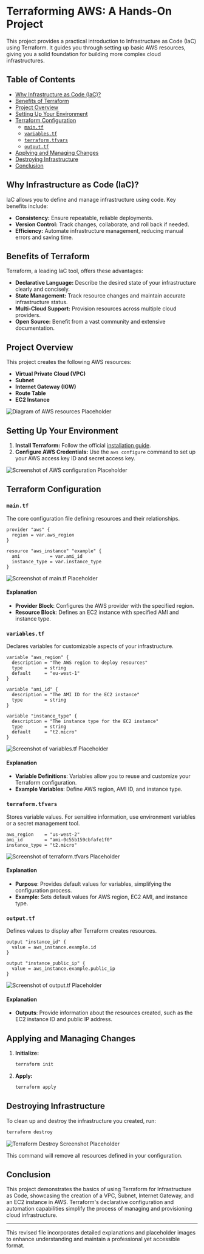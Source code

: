 # Terraforming AWS: A Hands-On Project


This project provides a practical introduction to Infrastructure as Code (IaC) using Terraform. It guides you through setting up basic AWS resources, giving you a solid foundation for building more complex cloud infrastructures.

## Table of Contents
- [Why Infrastructure as Code (IaC)?](#why-infrastructure-as-code-iac)
- [Benefits of Terraform](#benefits-of-terraform)
- [Project Overview](#project-overview)
- [Setting Up Your Environment](#setting-up-your-environment)
- [Terraform Configuration](#terraform-configuration)
    - [`main.tf`](#maintf)
    - [`variables.tf`](#variablestf)
    - [`terraform.tfvars`](#terraformtfvars)
    - [`output.tf`](#outputtf)
- [Applying and Managing Changes](#applying-and-managing-changes)
- [Destroying Infrastructure](#destroying-infrastructure)
- [Conclusion](#conclusion)

## Why Infrastructure as Code (IaC)?

IaC allows you to define and manage infrastructure using code. Key benefits include:

- **Consistency:** Ensure repeatable, reliable deployments.
- **Version Control:** Track changes, collaborate, and roll back if needed.
- **Efficiency:** Automate infrastructure management, reducing manual errors and saving time.

## Benefits of Terraform

Terraform, a leading IaC tool, offers these advantages:

- **Declarative Language:** Describe the desired state of your infrastructure clearly and concisely.
- **State Management:** Track resource changes and maintain accurate infrastructure status.
- **Multi-Cloud Support:** Provision resources across multiple cloud providers.
- **Open Source:** Benefit from a vast community and extensive documentation.

## Project Overview

This project creates the following AWS resources:

- **Virtual Private Cloud (VPC)**
- **Subnet**
- **Internet Gateway (IGW)**
- **Route Table**
- **EC2 Instance**

![Diagram of AWS resources Placeholder](#)

## Setting Up Your Environment

1. **Install Terraform:** Follow the official [installation guide](https://learn.hashicorp.com/tutorials/terraform/install-cli).
2. **Configure AWS Credentials:** Use the `aws configure` command to set up your AWS access key ID and secret access key.

![Screenshot of AWS configuration Placeholder](#)

## Terraform Configuration

### `main.tf`

The core configuration file defining resources and their relationships.

```hcl
provider "aws" {
  region = var.aws_region
}

resource "aws_instance" "example" {
  ami           = var.ami_id
  instance_type = var.instance_type
}
```

![Screenshot of main.tf Placeholder](#)

#### Explanation

- **Provider Block**: Configures the AWS provider with the specified region.
- **Resource Block**: Defines an EC2 instance with specified AMI and instance type.

### `variables.tf`

Declares variables for customizable aspects of your infrastructure.

```hcl
variable "aws_region" {
  description = "The AWS region to deploy resources"
  type        = string
  default     = "eu-west-1"
}

variable "ami_id" {
  description = "The AMI ID for the EC2 instance"
  type        = string
}

variable "instance_type" {
  description = "The instance type for the EC2 instance"
  type        = string
  default     = "t2.micro"
}
```

![Screenshot of variables.tf Placeholder](#)

#### Explanation

- **Variable Definitions**: Variables allow you to reuse and customize your Terraform configuration.
- **Example Variables**: Define AWS region, AMI ID, and instance type.

### `terraform.tfvars`

Stores variable values. For sensitive information, use environment variables or a secret management tool.

```hcl
aws_region    = "us-west-2"
ami_id        = "ami-0c55b159cbfafe1f0"
instance_type = "t2.micro"
```

![Screenshot of terraform.tfvars Placeholder](#)

#### Explanation

- **Purpose**: Provides default values for variables, simplifying the configuration process.
- **Example**: Sets default values for AWS region, EC2 AMI, and instance type.

### `output.tf`

Defines values to display after Terraform creates resources.

```hcl
output "instance_id" {
  value = aws_instance.example.id
}

output "instance_public_ip" {
  value = aws_instance.example.public_ip
}
```

![Screenshot of output.tf Placeholder](#)

#### Explanation

- **Outputs**: Provide information about the resources created, such as the EC2 instance ID and public IP address.

## Applying and Managing Changes

1. **Initialize:**
   ```bash
   terraform init
   ```
2. **Apply:**
   ```bash
   terraform apply
   ```

## Destroying Infrastructure

To clean up and destroy the infrastructure you created, run:

```bash
terraform destroy
```

![Terraform Destroy Screenshot Placeholder](#)

This command will remove all resources defined in your configuration.

## Conclusion

This project demonstrates the basics of using Terraform for Infrastructure as Code, showcasing the creation of a VPC, Subnet, Internet Gateway, and an EC2 instance in AWS. Terraform's declarative configuration and automation capabilities simplify the process of managing and provisioning cloud infrastructure.

---

This revised file incorporates detailed explanations and placeholder images to enhance understanding and maintain a professional yet accessible format.
